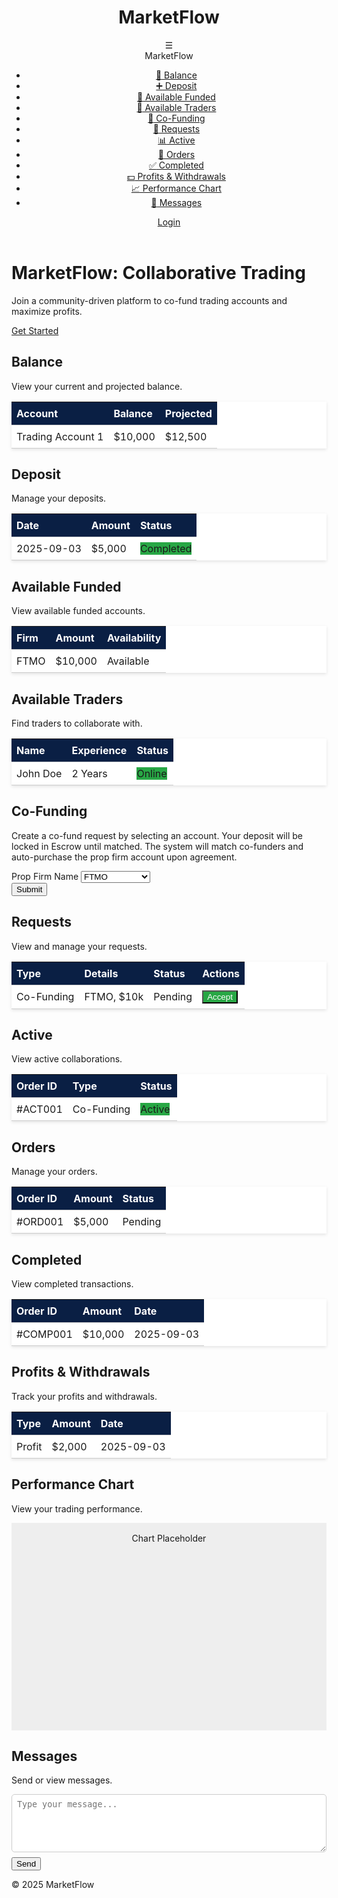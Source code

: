 <!DOCTYPE html>
<html lang="en">
<head>
    <meta charset="UTF-8">
    <meta name="viewport" content="width=device-width, initial-scale=1.0">
    <title>MarketFlow - Collaborative Trading Platform</title>
    <link rel="stylesheet" href="https://cdnjs.cloudflare.com/ajax/libs/font-awesome/6.4.2/css/all.min.css">
    <style>
        /* CSS Variables */
        :root {
            --primary: #0a1f44;
            --secondary: #d4af37;
            --light-bg: #f9f9f9;
            --white: #fff;
            --text: #333;
            --shadow: rgba(0,0,0,0.1);
        }

/* Global Styles */
        body {
            font-family: 'Segoe UI', sans-serif;
            background: var(--light-bg);
            color: var(--text);
            margin: 0;
            padding: 0;
            line-height: 1.6;
            overflow-x: hidden; /* Prevent horizontal scroll */
        }

 /* Header Styles */
        header {
            background: #4a2626;
            color: var(--white);
            padding: 1rem;
            display: flex;
            justify-content: space-between;
            align-items: center;
            box-shadow: 0 2px 5px var(--shadow);
            position: sticky;
            top: 0;
            z-index: 100;
        }

.header-title h1 {
            margin: 0;
            font-size: 1.5rem;
        }

 nav {
            display: flex;
            align-items: center;
            gap: 1rem;
        }

 .hamburger {
            font-size: 1.5rem;
            cursor: pointer;
            position: relative;
        }

  .hamburger-menu {
            display: none;
            position: absolute;
            top: 100%;
            right: 0;
            width: 250px;
            background: var(--white);
            padding: 1rem;
            border-right: 1px solid #eee;
            box-shadow: 2px 2px 5px var(--shadow);
            z-index: 60;
        }

 .hamburger.active .hamburger-menu {
            display: block;
        }

.hamburger .brand {
            font-size: 1.2rem;
            font-weight: bold;
            margin-bottom: 1rem;
            text-align: center;
        }

  .hamburger-menu ul {
            list-style: none;
            padding: 0;
        }

   .hamburger-menu ul li a {
            display: flex;
            align-items: center;
            padding: 0.5rem;
            color: var(--text);
            text-decoration: none;
        }

   .hamburger-menu ul li a:hover {
            background: var(--light-bg);
            border-radius: 5px;
        }

   .btn {
            padding: 0.5rem 1rem;
            border: none;
            border-radius: 5px;
            cursor: pointer;
            text-decoration: none;
            background: var(--secondary);
            color: var(--primary);
        }

  .btn:hover {
            opacity: 0.9;
        }

   /* Home Content */
        #home-content {
            text-align: center;
            padding: 2rem;
        }

  .hero {
            max-width: 600px;
            margin: 0 auto;
        }

  .hero h1 {
            font-size: 2.5rem;
            margin-bottom: 1rem;
        }

  /* Dashboard Layout */
        .dashboard {
            display: flex;
            min-height: calc(100vh - 60px);
        }

   .main-content {
            flex: 1;
            padding: 2rem;
        }

   /* Tabs and Forms */
        .tabs {
            display: flex;
            gap: 0.5rem;
            margin-bottom: 1rem;
        }

  .tab-btn {
            padding: 0.5rem 1rem;
            border: none;
            background: none;
            cursor: pointer;
            border-bottom: 2px solid transparent;
        }
    .tab-btn.active {
            border-bottom-color: var(--secondary);
            font-weight: bold;
        }

  .tab-content {
            display: none;
        }

   .tab-content.active {
            display: block;
        }

  .form-group {
            margin-bottom: 1rem;
        }

   .form-group label {
            display: block;
            margin-bottom: 0.25rem;
        }

   .form-group select {
            width: 100%;
            padding: 0.5rem;
            border: 1px solid #ccc;
            border-radius: 5px;
        }
    /* Tables */
        table {
            width: 100%;
            border-collapse: collapse;
            background: var(--white);
            box-shadow: 0 2px 5px var(--shadow);
        }
    th, td {
            padding: 0.5rem;
            text-align: left;
            border-bottom: 1px solid #ccc;
        }
    th {
            background: var(--primary);
            color: var(--white);
        }

   /* Status Indicators */
        .status {
            padding: 0.25rem 0.5rem;
            border-radius: 5px;
            color: var(--white);
            font-size: 0.875rem;
        }

   .status-pending { background: #ffc107; }
        .status-active { background: #28a745; }
      /* Buttons */
        .btn-success {
            background: #28a745;
            color: var(--white);
        }

  /* Footer */
        footer {
            text-align: center;
            padding: 1rem;
            background: var(--primary);
            color: var(--white);
            position: relative;
            bottom: 0;
            width: 100%;
        }

   /* Utility Classes */
        .hidden {
            display: none;
        }
     /* Responsive Design */
        @media (max-width: 768px) {
            .hero h1 {
                font-size: 1.5rem;
            }
            .hamburger-menu {
                right: -10px; /* Adjust for mobile alignment */
            }
        }
    </style>
</head>
<body>
    <header>
        <div class="header-title">
            <h1>MarketFlow</h1>
        </div>
        <nav>
            <div class="hamburger" onclick="toggleMenu()">
                ☰
                <div class="hamburger-menu">
                    <div class="brand">MarketFlow</div>
                    <ul>
                        <li><a href="#balance"><span role="img" aria-label="bank">🏦</span> Balance</a></li>
                        <li><a href="#deposit"><span role="img" aria-label="plus">➕</span> Deposit</a></li>
                        <li><a href="#available-funded"><span role="img" aria-label="briefcase">💼</span> Available Funded</a></li>
                        <li><a href="#available-traders"><span role="img" aria-label="people">👥</span> Available Traders</a></li>
                        <li><a href="#co-funding"><span role="img" aria-label="handshake">🤝</span> Co-Funding</a></li>
                        <li><a href="#requests"><span role="img" aria-label="envelope">📩</span> Requests</a></li>
                        <li><a href="#active"><span role="img" aria-label="chart">📊</span> Active</a></li>
                        <li><a href="#orders"><span role="img" aria-label="document">📑</span> Orders</a></li>
                        <li><a href="#completed"><span role="img" aria-label="check">✅</span> Completed</a></li>
                        <li><a href="#profits-withdrawals"><span role="img" aria-label="money">💵</span> Profits & Withdrawals</a></li>
                        <li><a href="#performance-chart"><span role="img" aria-label="graph">📈</span> Performance Chart</a></li>
                        <li><a href="#messages"><span role="img" aria-label="speech">💬</span> Messages</a></li>
                    </ul>
                </div>
            </div>
            <a href="#" id="auth-btn" class="btn btn-primary">Login</a>
        </nav>
    </header>

  <div id="home-content">
        <div class="hero">
            <h1>MarketFlow: Collaborative Trading</h1>
            <p>Join a community-driven platform to co-fund trading accounts and maximize profits.</p>
            <a href="#" class="btn btn-primary" onclick="login()">Get Started</a>
        </div>
    </div>

  <div id="dashboard-content" class="hidden">
        <div class="dashboard">
            <main class="main-content">
                <section id="balance">
                    <h2>Balance</h2>
                    <p>View your current and projected balance.</p>
                    <table>
                        <thead>
                            <tr>
                                <th>Account</th>
                                <th>Balance</th>
                                <th>Projected</th>
                            </tr>
                        </thead>
                        <tbody>
                            <tr>
                                <td>Trading Account 1</td>
                                <td>$10,000</td>
                                <td>$12,500</td>
                            </tr>
                        </tbody>
                    </table>
                </section>
                <section id="deposit">
                    <h2>Deposit</h2>
                    <p>Manage your deposits.</p>
                    <table>
                        <thead>
                            <tr>
                                <th>Date</th>
                                <th>Amount</th>
                                <th>Status</th>
                            </tr>
                        </thead>
                        <tbody>
                            <tr>
                                <td>2025-09-03</td>
                                <td>$5,000</td>
                                <td><span class="status status-active">Completed</span></td>
                            </tr>
                        </tbody>
                    </table>
                </section>
                <section id="available-funded">
                    <h2>Available Funded</h2>
                    <p>View available funded accounts.</p>
                    <table>
                        <thead>
                            <tr>
                                <th>Firm</th>
                                <th>Amount</th>
                                <th>Availability</th>
                            </tr>
                        </thead>
                        <tbody>
                            <tr>
                                <td>FTMO</td>
                                <td>$10,000</td>
                                <td>Available</td>
                            </tr>
                        </tbody>
                    </table>
                </section>
                <section id="available-traders">
                    <h2>Available Traders</h2>
                    <p>Find traders to collaborate with.</p>
                    <table>
                        <thead>
                            <tr>
                                <th>Name</th>
                                <th>Experience</th>
                                <th>Status</th>
                            </tr>
                        </thead>
                        <tbody>
                            <tr>
                                <td>John Doe</td>
                                <td>2 Years</td>
                                <td><span class="status status-active">Online</span></td>
                            </tr>
                        </tbody>
                    </table>
                </section>
                <section id="co-funding">
                    <h2>Co-Funding</h2>
                    <p>Create a co-fund request by selecting an account. Your deposit will be locked in Escrow until matched. The system will match co-funders and auto-purchase the prop firm account upon agreement.</p>
                    <form id="coFundingForm">
                        <div class="form-group">
                            <label for="prop-firm">Prop Firm Name</label>
                            <select id="prop-firm">
                                <option value="ftmo">FTMO</option>
                                <option value="myforexfunds">MyForexFunds</option>
                                <option value="fundednext">FundedNext</option>
                            </select>
                        </div>
                        <button type="submit" class="btn btn-primary">Submit</button>
                    </form>
                </section>
                <section id="requests">
                    <h2>Requests</h2>
                    <p>View and manage your requests.</p>
                    <table>
                        <thead>
                            <tr>
                                <th>Type</th>
                                <th>Details</th>
                                <th>Status</th>
                                <th>Actions</th>
                            </tr>
                        </thead>
                        <tbody>
                            <tr>
                                <td>Co-Funding</td>
                                <td>FTMO, $10k</td>
                                <td><span class="status status-pending">Pending</span></td>
                                <td><button class="btn btn-success">Accept</button></td>
                            </tr>
                        </tbody>
                    </table>
                </section>
                <section id="active">
                    <h2>Active</h2>
                    <p>View active collaborations.</p>
                    <table>
                        <thead>
                            <tr>
                                <th>Order ID</th>
                                <th>Type</th>
                                <th>Status</th>
                            </tr>
                        </thead>
                        <tbody>
                            <tr>
                                <td>#ACT001</td>
                                <td>Co-Funding</td>
                                <td><span class="status status-active">Active</span></td>
                            </tr>
                        </tbody>
                    </table>
                </section>
                <section id="orders">
                    <h2>Orders</h2>
                    <p>Manage your orders.</p>
                    <table>
                        <thead>
                            <tr>
                                <th>Order ID</th>
                                <th>Amount</th>
                                <th>Status</th>
                            </tr>
                        </thead>
                        <tbody>
                            <tr>
                                <td>#ORD001</td>
                                <td>$5,000</td>
                                <td><span class="status status-pending">Pending</span></td>
                            </tr>
                        </tbody>
                    </table>
                </section>
                <section id="completed">
                    <h2>Completed</h2>
                    <p>View completed transactions.</p>
                    <table>
                        <thead>
                            <tr>
                                <th>Order ID</th>
                                <th>Amount</th>
                                <th>Date</th>
                            </tr>
                        </thead>
                        <tbody>
                            <tr>
                                <td>#COMP001</td>
                                <td>$10,000</td>
                                <td>2025-09-03</td>
                            </tr>
                        </tbody>
                    </table>
                </section>
                <section id="profits-withdrawals">
                    <h2>Profits & Withdrawals</h2>
                    <p>Track your profits and withdrawals.</p>
                    <table>
                        <thead>
                            <tr>
                                <th>Type</th>
                                <th>Amount</th>
                                <th>Date</th>
                            </tr>
                        </thead>
                        <tbody>
                            <tr>
                                <td>Profit</td>
                                <td>$2,000</td>
                                <td>2025-09-03</td>
                            </tr>
                        </tbody>
                    </table>
                </section>
                <section id="performance-chart">
                    <h2>Performance Chart</h2>
                    <p>View your trading performance.</p>
                    <div style="height: 300px; background: #eee; text-align: center; padding: 1rem;">Chart Placeholder</div>
                </section>
                <section id="messages">
                    <h2>Messages</h2>
                    <p>Send or view messages.</p>
                    <textarea rows="5" placeholder="Type your message..." style="width: 100%; padding: 0.5rem; border: 1px solid #ccc; border-radius: 5px;"></textarea>
                    <button class="btn btn-primary" style="margin-top: 0.5rem;">Send</button>
                </section>
            </main>
        </div>
    </div>

  <footer>
        <p>&copy; 2025 MarketFlow</p>
    </footer>

  <script>
        let isLoggedIn = false;

        function updateUI() {
            const homeContent = document.getElementById('home-content');
            const dashboardContent = document.getElementById('dashboard-content');
            const authBtn = document.getElementById('auth-btn');

            if (isLoggedIn) {
                homeContent.classList.add('hidden');
                dashboardContent.classList.remove('hidden');
                authBtn.textContent = 'Logout';
                authBtn.onclick = logout;
            } else {
                homeContent.classList.remove('hidden');
                dashboardContent.classList.add('hidden');
                authBtn.textContent = 'Login';
                authBtn.onclick = login;
            }
        }

        function toggleMenu() {
            const hamburger = document.querySelector('.hamburger');
            hamburger.classList.toggle('active');
        }

        function login() {
            isLoggedIn = true;
            updateUI();
        }

        function logout() {
            isLoggedIn = false;
            updateUI();
        }

        // Simulate initial login for testing
        window.onload = () => {
            login(); // Automatically log in to show dashboard
        };
    </script>
</body>
</html>
